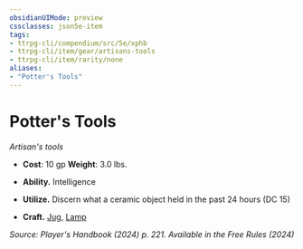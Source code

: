 ```yaml
---
obsidianUIMode: preview
cssclasses: json5e-item
tags:
- ttrpg-cli/compendium/src/5e/xphb
- ttrpg-cli/item/gear/artisans-tools
- ttrpg-cli/item/rarity/none
aliases: 
- "Potter's Tools"
---
```

# Potter's Tools
*Artisan's tools*  


- **Cost**: 10 gp
**Weight**: 3.0 lbs.

- **Ability.** Intelligence  
- **Utilize.** Discern what a ceramic object held in the past 24 hours (DC 15)  
- **Craft.** [Jug](3-Compendium/items/jug-xphb.md), [Lamp](3-Compendium/items/lamp-xphb.md)  

*Source: Player's Handbook (2024) p. 221. Available in the Free Rules (2024)*
